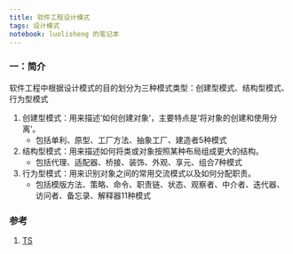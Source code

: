 ```yaml
---
title: 软件工程设计模式
tags: 设计模式
notebook: luolisheng 的笔记本
---
```


### 一：简介

软件工程中根据设计模式的目的划分为三种模式类型：创建型模式、结构型模式、行为型模式

1. 创建型模式：用来描述‘如何创建对象’，主要特点是‘将对象的创建和使用分离’。
    * 包括单利、原型、工厂方法、抽象工厂、建造者5种模式
2. 结构型模式：用来描述如何将类或对象按照某种布局组成更大的结构。
    * 包括代理、适配器、桥接、装饰、外观、享元、组合7种模式
3. 行为型模式：用来识别对象之间的常用交流模式以及如何分配职责。
    * 包括模版方法、策略、命令、职责链、状态、观察者、中介者、迭代器、访问者、备忘录、解释器11种模式

### 参考

1. [TS](https://mp.weixin.qq.com/s?__biz=MzI2MjcxNTQ0Nw==&mid=2247486474&idx=1&sn=0bdc0702891b2fc0a5c17d52a63dbeb7&chksm=ea47ad52dd3024448514b1b8a9a4f147c463d32a816ee2a99b0581b4ab8e61d6b1bdccd0f6bf&cur_album_id=1340120212242513920&scene=190#rd)
